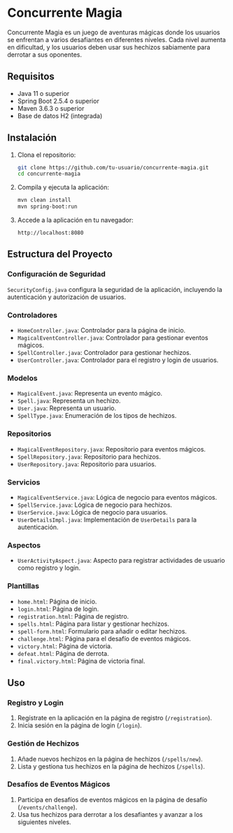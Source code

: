 # Concurrente Magia

Concurrente Magia es un juego de aventuras mágicas donde los usuarios se enfrentan a varios desafiantes en diferentes niveles. Cada nivel aumenta en dificultad, y los usuarios deben usar sus hechizos sabiamente para derrotar a sus oponentes.

## Requisitos

- Java 11 o superior
- Spring Boot 2.5.4 o superior
- Maven 3.6.3 o superior
- Base de datos H2 (integrada)

## Instalación

1. Clona el repositorio:
    ```bash
    git clone https://github.com/tu-usuario/concurrente-magia.git
    cd concurrente-magia
    ```

2. Compila y ejecuta la aplicación:
    ```bash
    mvn clean install
    mvn spring-boot:run
    ```

3. Accede a la aplicación en tu navegador:
    ```
    http://localhost:8080
    ```

## Estructura del Proyecto

### Configuración de Seguridad

`SecurityConfig.java` configura la seguridad de la aplicación, incluyendo la autenticación y autorización de usuarios.

### Controladores

- `HomeController.java`: Controlador para la página de inicio.
- `MagicalEventController.java`: Controlador para gestionar eventos mágicos.
- `SpellController.java`: Controlador para gestionar hechizos.
- `UserController.java`: Controlador para el registro y login de usuarios.

### Modelos

- `MagicalEvent.java`: Representa un evento mágico.
- `Spell.java`: Representa un hechizo.
- `User.java`: Representa un usuario.
- `SpellType.java`: Enumeración de los tipos de hechizos.

### Repositorios

- `MagicalEventRepository.java`: Repositorio para eventos mágicos.
- `SpellRepository.java`: Repositorio para hechizos.
- `UserRepository.java`: Repositorio para usuarios.

### Servicios

- `MagicalEventService.java`: Lógica de negocio para eventos mágicos.
- `SpellService.java`: Lógica de negocio para hechizos.
- `UserService.java`: Lógica de negocio para usuarios.
- `UserDetailsImpl.java`: Implementación de `UserDetails` para la autenticación.

### Aspectos

- `UserActivityAspect.java`: Aspecto para registrar actividades de usuario como registro y login.

### Plantillas

- `home.html`: Página de inicio.
- `login.html`: Página de login.
- `registration.html`: Página de registro.
- `spells.html`: Página para listar y gestionar hechizos.
- `spell-form.html`: Formulario para añadir o editar hechizos.
- `challenge.html`: Página para el desafío de eventos mágicos.
- `victory.html`: Página de victoria.
- `defeat.html`: Página de derrota.
- `final.victory.html`: Página de victoria final.

## Uso

### Registro y Login

1. Regístrate en la aplicación en la página de registro (`/registration`).
2. Inicia sesión en la página de login (`/login`).

### Gestión de Hechizos

1. Añade nuevos hechizos en la página de hechizos (`/spells/new`).
2. Lista y gestiona tus hechizos en la página de hechizos (`/spells`).

### Desafíos de Eventos Mágicos

1. Participa en desafíos de eventos mágicos en la página de desafío (`/events/challenge`).
2. Usa tus hechizos para derrotar a los desafiantes y avanzar a los siguientes niveles.


